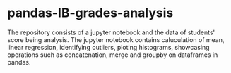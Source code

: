 # pandas-IB-grades-analysis

The repository consists of a jupyter notebook and the data of students' score being analysis. The jupyter notebook contains caluculation of mean, linear regression, identifying outliers, ploting histograms, showcasing operations such as concatenation, merge and groupby on dataframes in pandas.

